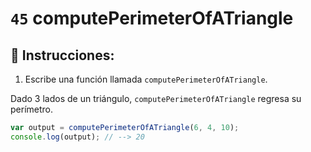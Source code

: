 # `45` computePerimeterOfATriangle

## 📝 Instrucciones:

1. Escribe una función llamada `computePerimeterOfATriangle`.

Dado 3 lados de un triángulo, `computePerimeterOfATriangle` regresa su perímetro.

```Javascript
var output = computePerimeterOfATriangle(6, 4, 10);
console.log(output); // --> 20 
```